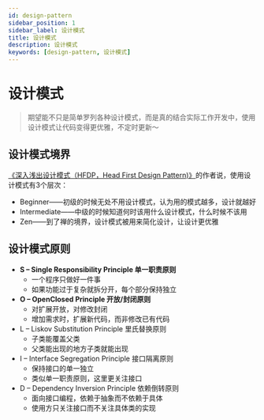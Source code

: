 ```yaml
---
id: design-pattern
sidebar_position: 1
sidebar_label: 设计模式
title: 设计模式
description: 设计模式
keywords: [design-pattern, 设计模式]
---
```


# 设计模式

> 期望能不只是简单罗列各种设计模式，而是真的结合实际工作开发中，使用设计模式让代码变得更优雅，不定时更新～

## 设计模式境界

[《深入浅出设计模式（HFDP，Head First Design Pattern)》](https://book.douban.com/subject/1488876/)的作者说，使用设计模式有3个层次：

- Beginner——初级的时候无处不用设计模式，认为用的模式越多，设计就越好
- Intermediate——中级的时候知道何时该用什么设计模式，什么时候不该用
- Zen——到了禅的境界，设计模式被用来简化设计，让设计更优雅

## 设计模式原则

- **S – Single Responsibility Principle 单一职责原则**
    - 一个程序只做好一件事
    - 如果功能过于复杂就拆分开，每个部分保持独立
- **O – OpenClosed Principle 开放/封闭原则**
    - 对扩展开放，对修改封闭
    - 增加需求时，扩展新代码，而非修改已有代码
- L – Liskov Substitution Principle 里氏替换原则
    - 子类能覆盖父类
    - 父类能出现的地方子类就能出现
- I – Interface Segregation Principle 接口隔离原则
    - 保持接口的单一独立
    - 类似单一职责原则，这里更关注接口
- D – Dependency Inversion Principle 依赖倒转原则
    - 面向接口编程，依赖于抽象而不依赖于具体
    - 使用方只关注接口而不关注具体类的实现